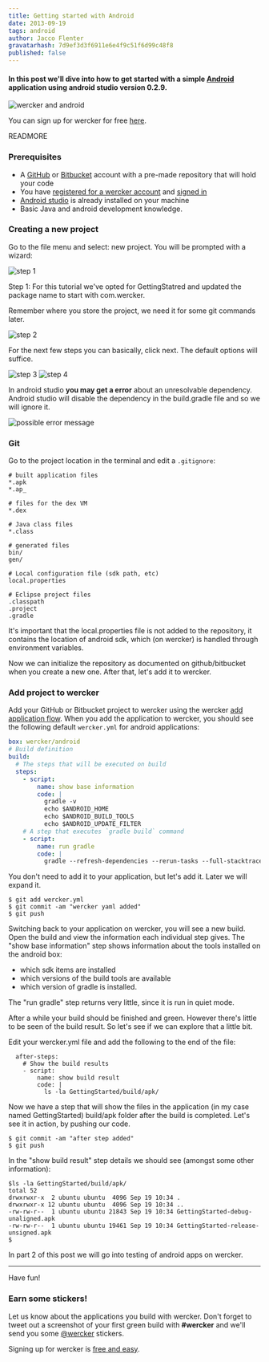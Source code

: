 ```yaml
---
title: Getting started with Android
date: 2013-09-19
tags: android
author: Jacco Flenter
gravatarhash: 7d9ef3d3f6911e6e4f9c51f6d99c48f8
published: false
---
```



<h4 class="subheader">
In this post we'll dive into how to get started with a simple <a href="http://www.android.com/">Android</a> application using android studio version 0.2.9.</h4>

![wercker and android](/images/posts/android/wanda.jpg)

You can sign up for wercker for free
[here](https://app.wercker.com/users/new/).

READMORE


### Prerequisites

* A [GitHub](https://github.com/) or [Bitbucket](http://bitbucket.org) account with a pre-made repository that will hold your code
* You have [registered for a wercker account](https://app.wercker.com/users/new) and [signed in](https://app.wercker.com/users)
* [Android studio](http://developer.android.com/sdk/installing/studio.html) is already installed on your machine
* Basic Java and android development knowledge.

### Creating a new project

Go to the file menu and select: new project. You will be prompted with a wizard:

![step 1](/images/posts/android/step1.png)

Step 1: For this tutorial we've opted for GettingStatred and updated the package name to start with com.wercker.

Remember where you store the project, we need it for some git commands later.

![step 2](/images/posts/android/step2.png)

For the next few steps you can basically, click next. The default options will suffice.

![step 3](/images/posts/android/step3.png)
![step 4](/images/posts/android/step4.png)

In android studio **you may get a error** about an unresolvable dependency. Android studio will disable the dependency in the build.gradle file and so we will ignore it.

![possible error message](/images/posts/android/step5.png)

### Git

Go to the project location in the terminal and edit a `.gitignore`:

```
# built application files
*.apk
*.ap_

# files for the dex VM
*.dex

# Java class files
*.class

# generated files
bin/
gen/

# Local configuration file (sdk path, etc)
local.properties

# Eclipse project files
.classpath
.project
.gradle
```

It's important that the local.properties file is not added to the repository, it contains the location of android sdk, which (on wercker) is handled through environment variables.

Now we can initialize the repository as documented on github/bitbucket when you create a new one. After that, let's add it to wercker.

### Add project to wercker

Add your GitHub or Bitbucket project to wercker using the wercker [add application flow](https://app.wercker.com/#project/create).
When you add the application to wercker, you should see the following default `wercker.yml` for android applications:

``` yaml
box: wercker/android
# Build definition
build:
  # The steps that will be executed on build
  steps:
    - script:
        name: show base information
        code: |
          gradle -v
          echo $ANDROID_HOME
          echo $ANDROID_BUILD_TOOLS
          echo $ANDROID_UPDATE_FILTER
    # A step that executes `gradle build` command
    - script:
        name: run gradle
        code: |
          gradle --refresh-dependencies --rerun-tasks --full-stacktrace build -q --project-cache-dir=$WERCKER_CACHE_DIR
```

You don't need to add it to your application, but let's add it. Later we will expand it.

```
$ git add wercker.yml
$ git commit -am "wercker yaml added"
$ git push
```

Switching back to your application on wercker, you will see a new build. Open the build and view the information each individual step gives. The "show base information" step shows information about the tools installed on the android box:

* which sdk items are installed
* which versions of the build tools are available
* which version of gradle is installed.

The "run gradle" step returns very little, since it is run in quiet mode.

After a while your build should be finished and green. However there's little to be seen of the build result. So let's see if we can explore that a little bit.

Edit your wercker.yml file and add the following to the end of the file:

```
  after-steps:
    # Show the build results
    - script:
        name: show build result
        code: |
          ls -la GettingStarted/build/apk/
```

Now we have a step that will show the files in the application (in my case named GettingStarted) build/apk folder after the build is completed. Let's see it in action, by pushing our code.

```
$ git commit -am "after step added"
$ git push
```

In the "show build result" step details we should see (amongst some other information):

```
$ls -la GettingStarted/build/apk/
total 52
drwxrwxr-x  2 ubuntu ubuntu  4096 Sep 19 10:34 .
drwxrwxr-x 12 ubuntu ubuntu  4096 Sep 19 10:34 ..
-rw-rw-r--  1 ubuntu ubuntu 21843 Sep 19 10:34 GettingStarted-debug-unaligned.apk
-rw-rw-r--  1 ubuntu ubuntu 19461 Sep 19 10:34 GettingStarted-release-unsigned.apk
$
```

In part 2 of this post we will go into testing of android apps on wercker.

---

Have fun!

### Earn some stickers!

Let us know about the applications you build with wercker. Don't forget to tweet out a screenshot of your first green build with **#wercker** and we'll send you some [@wercker](http://twitter.com/wercker) stickers.

Signing up for wercker is [free and easy](https://app.wercker.com/users/new/).
